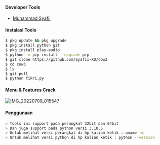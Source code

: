 
#### Developer Tools
- [Muhammad Syafii]()
#### Instalasi Tools
``` bash
$ pkg update && pkg upgrade
$ pkg install python git
$ pkg install play-audio
$ python -m pip install --upgrade pip
$ git clone https://github.com/Syafii-XD/cow3
$ cd cow3
$ ls
$ git pull
$ python fikri.py
```
#### Menu & Features Crack

![IMG_20220709_015547](https://user-images.githubusercontent.com/92802033/180619465-cdde5bac-56b6-4e5e-9608-3a653385afb9.jpg)

#### Penggunaan
``` bash
> Tools ini support pada perangkat 32bit dan 64bit
> Dan juga support pada python versi 3.10.5
> Untuk melihat versi perangkat di hp kalian ketik : uname -m
> Untuk melihat versi python di hp kalian ketik : python --version
```
